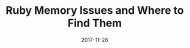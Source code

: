 ---
title: Ruby Memory Issues and Where to Find Them
icon: github
date: 2017-11-26
description: >
  Small guide on how to hunt for Ruby memory issues
  <br><br>
  <img src="https://img.shields.io/badge/unmaitained-4C1D95" alt="unmaitained" class="inline mr-2">
tags: [ruby, memory, optimization]
externalUrl: https://github.com/stereobooster/ruby-memory-issues
---